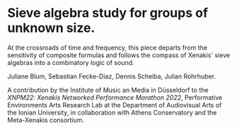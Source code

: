 # Sieve algebra study for groups of unknown size.

At the crossroads of time and frequency, this piece departs from the sensitivity of composite formulas and follows the compass of Xenakis' sieve algebras into a combinatory logic of sound.

Juliane Blum, Sebastian Fecke-Diaz, Dennis Scheiba, Julian Rohrhuber.

A contribution by the Institute of Music an Media in Düsseldorf to the *XNPM22: Xenakis Networked Performance Marathon 2022*, Performative Environments Arts Research Lab at the Department of Audiovisual Arts of the Ionian University, in collaboration with Athens Conservatory and the Meta-Xenakis consortium.






